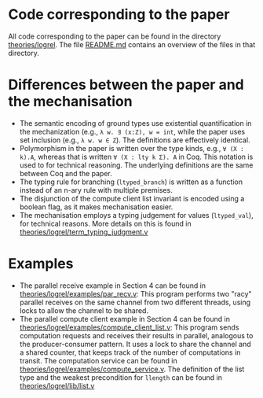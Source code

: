# Code corresponding to the paper

All code corresponding to the paper can be found in the directory
[theories/logrel](../theories/logrel). The file [README.md](../README.md)
contains an overview of the files in that directory.

# Differences between the paper and the mechanisation

- The semantic encoding of ground types use existential quantification in the
  mechanization (e.g., `λ w. ∃ (x:Z), w = int`, while the paper uses set
  inclusion (e.g., `λ w. w ∈ Z`). The definitions are effectively identical.
- Polymorphism in the paper is written over the type kinds, e.g., `∀ (X : k).A`,
  whereas that is written `∀ (X : lty k Σ). A` in Coq. This notation is used to
  for technical reasoning. The underlying definitions are the same between
  Coq and the paper.
- The typing rule for branching (`ltyped_branch`) is written as a function
  instead of an n-ary rule with multiple premises.
- The disjunction of the compute client list invariant is encoded using a boolean
  flag, as it makes mechanisation easier.
- The mechanisation employs a typing judgement for values (`ltyped_val`),
  for technical reasons. More details on this is found in
  [theories/logrel/term_typing_judgment.v](../theories/logrel/term_typing_judgment.v)

# Examples

- The parallel receive example in Section 4 can be found in
  [theories/logrel/examples/par_recv.v](../theories/logrel/examples/par_recv.v):
  This program performs two "racy" parallel receives on the same channel from
  two different threads, using locks to allow the channel to be shared.
- The parallel compute client example in Section 4 can be found in
  [theories/logrel/examples/compute_client_list.v](../theories/logrel/examples/compute_client_list.v):
  This program sends computation requests and receives their results in parallel,
  analogous to the producer-consumer pattern. It uses a lock to share the channel
  and a shared counter, that keeps track of the number of computations in transit.
  The computation service can be found in
  [theories/logrel/examples/compute_service.v](../theories/logrel/examples/compute_service.v).
  The definition of the list type and the weakest precondition for `llength`
  can be found in [theories/logrel/lib/list.v](../theories/logrel/lib/list.v)
